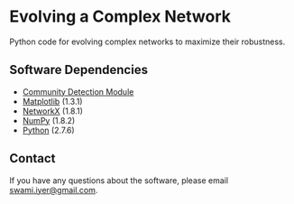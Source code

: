 # Evolving a Complex Network

Python code for evolving complex networks to maximize their robustness.

## Software Dependencies

* [Community Detection Module](https://bitbucket.org/taynaud/python-louvain)
* [Matplotlib](http://matplotlib.org/) (1.3.1)
* [NetworkX](https://networkx.github.io/) (1.8.1)
* [NumPy](http://www.numpy.org/) (1.8.2)
* [Python](https://www.python.org/) (2.7.6)

## Contact

If you have any questions about the software, please email swami.iyer@gmail.com.
